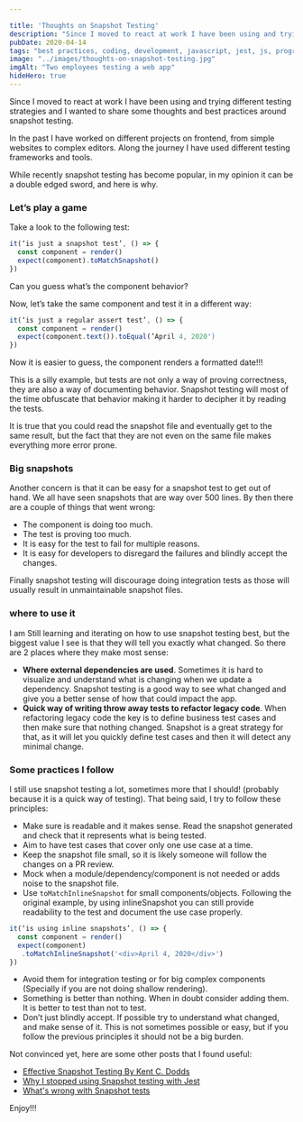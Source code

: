 ```yaml
---

title: 'Thoughts on Snapshot Testing'
description: "Since I moved to react at work I have been using and trying different testing strategies and I wanted to share some thoughts and best practices around snapshot testing."
pubDate: 2020-04-14
tags: "best practices, coding, development, javascript, jest, js, programming, React, snapshot testing, software, test, testing, web"
image: "../images/thoughts-on-snapshot-testing.jpg"
imgAlt: "Two employees testing a web app"
hideHero: true
---
```

Since I moved to react at work I have been using and trying different testing strategies and I wanted to share some thoughts and best practices around snapshot testing.

In the past I have worked on different projects on frontend, from simple websites to complex editors. Along the journey I have used different testing frameworks and tools.

While recently snapshot testing has become popular, in my opinion it can be a double edged sword, and here is why.

### Let’s play a game

Take a look to the following test:

```js
it(‘is just a snapshot test’, () => {
  const component = render()
  expect(component).toMatchSnapshot()
})
```

Can you guess what’s the component behavior?

Now, let’s take the same component and test it in a different way:

```js
it(‘is just a regular assert test’, () => {
  const component = render()
  expect(component.text()).toEqual(’April 4, 2020')
})
```

Now it is easier to guess, the component renders a formatted date!!!

This is a silly example, but tests are not only a way of proving correctness, they are also a way of documenting behavior. Snapshot testing will most of the time obfuscate that behavior making it harder to decipher it by reading the tests.

It is true that you could read the snapshot file and eventually get to the same result, but the fact that they are not even on the same file makes everything more error prone.

### Big snapshots

Another concern is that it can be easy for a snapshot test to get out of hand. We all have seen snapshots that are way over 500 lines. By then there are a couple of things that went wrong:

- The component is doing too much.
- The test is proving too much.
- It is easy for the test to fail for multiple reasons.
- It is easy for developers to disregard the failures and blindly accept the changes.

Finally snapshot testing will discourage doing integration tests as those will usually result in unmaintainable snapshot files.

### where to use it

I am Still learning and iterating on how to use snapshot testing best, but the biggest value I see is that they will tell you exactly what changed. So there are 2 places where they make most sense:

- **Where external dependencies are used**. Sometimes it is hard to visualize and understand what is changing when we update a dependency. Snapshot testing is a good way to see what changed and give you a better sense of how that could impact the app.
- **Quick way of writing throw away tests to refactor legacy code**. When refactoring legacy code the key is to define business test cases and then make sure that nothing changed. Snapshot is a great strategy for that, as it will let you quickly define test cases and then it will detect any minimal change.

### Some practices I follow

I still use snapshot testing a lot, sometimes more that I should! (probably because it is a quick way of testing). That being said, I try to follow these principles:

- Make sure is readable and it makes sense. Read the snapshot generated and check that it represents what is being tested.
- Aim to have test cases that cover only one use case at a time.
- Keep the snapshot file small, so it is likely someone will follow the changes on a PR review.
- Mock when a module/dependency/component is not needed or adds noise to the snapshot file.
- Use `toMatchInlineSnapshot` for small components/objects. Following the original example, by using inlineSnapshot you can still provide readability to the test and document the use case properly.

```js
it(‘is using inline snapshots’, () => {
  const component = render()
  expect(component)
   .toMatchInlineSnapshot('<div>April 4, 2020</div>')
})
```

* Avoid them for integration testing or for big complex components (Specially if you are not doing shallow rendering).
* Something is better than nothing. When in doubt consider adding them. It is better to test than not to test.
* Don’t just blindly accept. If possible try to understand what changed, and make sense of it. This is not sometimes possible or easy, but if you follow the previous principles it should not be a big burden.

Not convinced yet, here are some other posts that I found useful:

- [Effective Snapshot Testing By Kent C. Dodds](https://kentcdodds.com/blog/effective-snapshot-testing)
- [Why I stopped using Snapshot testing with Jest](https://medium.com/@tomgold_48918/why-i-stopped-using-snapshot-testing-with-jest-3279fe41ffb2)
- [What's wrong with Snapshot tests](https://blog.usejournal.com/whats-wrong-with-snapshot-tests-37fbe20dfe8e)

Enjoy!!!
